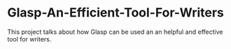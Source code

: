 
# Glasp-An-Efficient-Tool-For-Writers
This project talks about how Glasp can be used an an helpful and effective tool for writers.
